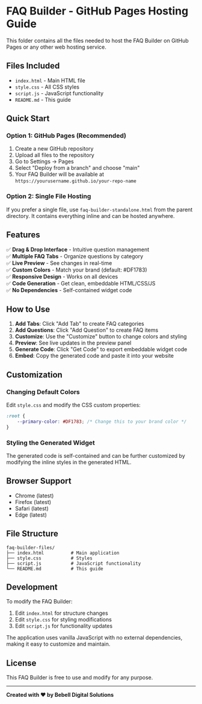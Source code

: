 # FAQ Builder - GitHub Pages Hosting Guide

This folder contains all the files needed to host the FAQ Builder on GitHub Pages or any other web hosting service.

## Files Included

- `index.html` - Main HTML file
- `style.css` - All CSS styles
- `script.js` - JavaScript functionality
- `README.md` - This guide

## Quick Start

### Option 1: GitHub Pages (Recommended)
1. Create a new GitHub repository
2. Upload all files to the repository
3. Go to Settings → Pages
4. Select "Deploy from a branch" and choose "main"
5. Your FAQ Builder will be available at `https://yourusername.github.io/your-repo-name`

### Option 2: Single File Hosting
If you prefer a single file, use `faq-builder-standalone.html` from the parent directory. It contains everything inline and can be hosted anywhere.

## Features

✅ **Drag & Drop Interface** - Intuitive question management  
✅ **Multiple FAQ Tabs** - Organize questions by category  
✅ **Live Preview** - See changes in real-time  
✅ **Custom Colors** - Match your brand (default: #DF1783)  
✅ **Responsive Design** - Works on all devices  
✅ **Code Generation** - Get clean, embeddable HTML/CSS/JS  
✅ **No Dependencies** - Self-contained widget code  

## How to Use

1. **Add Tabs**: Click "Add Tab" to create FAQ categories
2. **Add Questions**: Click "Add Question" to create FAQ items
3. **Customize**: Use the "Customize" button to change colors and styling
4. **Preview**: See live updates in the preview panel
5. **Generate Code**: Click "Get Code" to export embeddable widget code
6. **Embed**: Copy the generated code and paste it into your website

## Customization

### Changing Default Colors
Edit `style.css` and modify the CSS custom properties:
```css
:root {
    --primary-color: #DF1783; /* Change this to your brand color */
}
```

### Styling the Generated Widget
The generated code is self-contained and can be further customized by modifying the inline styles in the generated HTML.

## Browser Support

- Chrome (latest)
- Firefox (latest)
- Safari (latest)
- Edge (latest)

## File Structure

```
faq-builder-files/
├── index.html          # Main application
├── style.css           # Styles
├── script.js           # JavaScript functionality
└── README.md           # This guide
```

## Development

To modify the FAQ Builder:

1. Edit `index.html` for structure changes
2. Edit `style.css` for styling modifications
3. Edit `script.js` for functionality updates

The application uses vanilla JavaScript with no external dependencies, making it easy to customize and maintain.

## License

This FAQ Builder is free to use and modify for any purpose.

---

**Created with ❤️ by Bebell Digital Solutions**
